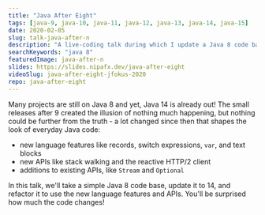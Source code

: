 ```yaml
---
title: "Java After Eight"
tags: [java-9, java-10, java-11, java-12, java-13, java-14, java-15]
date: 2020-02-05
slug: talk-java-after-n
description: "A live-coding talk during which I update a Java 8 code base to Java 15, making good use of new language features, additional and improved APIs, and JVM capabilities"
searchKeywords: "java 8"
featuredImage: java-after-n
slides: https://slides.nipafx.dev/java-after-eight
videoSlug: java-after-eight-jfokus-2020
repo: java-after-eight
---
```


Many projects are still on Java 8 and yet, Java 14 is already out! The small releases after 9 created the illusion of nothing much happening, but nothing could be further from the truth - a lot changed since then that shapes the look of everyday Java code:

* new language features like records, switch expressions, `var`, and text blocks
* new APIs like stack walking and the reactive HTTP/2 client
* additions to existing APIs, like `Stream` and `Optional`

In this talk, we'll take a simple Java 8 code base, update it to 14, and refactor it to use the new language features and APIs. You'll be surprised how much the code changes!

<!--
Most projects that updated past Java 8 decided to stick to the LTS release 11.
The new cadence created the illusion of not much happening after that, but nothing could be further from the truth - with new language features like switch expressions, text blocks, records, and sealed classes, Java is moving faster than ever.

In this talk, we'll take a simple Java 11 code base, update it to 15, and refactor it to use the new language features and APIs.
You'll be surprised how much the code changes!
-->

